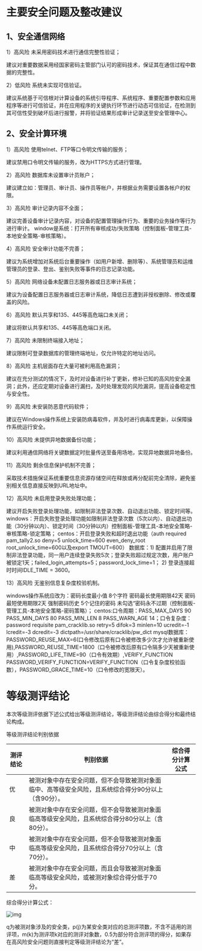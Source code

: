 # 主要安全问题及整改建议

## 1、安全通信网络

1）高风险 未采用密码技术进行通信完整性验证；

建议对重要数据采用经国家密码主管部门认可的密码技术，保证其在通信过程中数据的完整性。

2）低风险 系统未实现可信验证。

建议系统基于可信根对计算设备的系统引导程序、系统程序、重要配置参数和应用程序等进行可信验证，并在应用程序的关键执行环节进行动态可信验证，在检测到其可信性受到破坏后进行报警，并将验证结果形成审计记录送至安全管理中心。

## 2、安全计算环境

1）高风险 使用telnet、FTP等口令明文传输的服务；

建议禁用口令明文传输的服务，改为HTTPS方式进行管理。

2）高风险 数据库未设置审计员账户；

建议建立如：管理员、审计员、操作员等帐户，并根据业务需要设置各帐户的权限。

3）高风险 审计记录内容不全面；

建议完善设备审计记录内容，对设备的配置管理操作行为、重要的业务操作等行为进行审计。 window是系统：打开所有审核成功/失败策略（控制面板-管理工具-本地安全策略-审核策略）。

4）高风险 安全审计功能不完善；

建议为系统增加对系统后台重要操作（如用户新增、删除等）、系统管理员和运维管理员的登录、登出、鉴别失败等事件的日志记录功能。

5）高风险 网络设备未配置日志服务器或日志审计系统；

建议为设备配置日志服务器或日志审计系统，降低日志遭到非授权删除、修改或覆盖的风险。

6）高风险 默认共享和135、445等高危端口未关闭；

建议将默认共享和135、445等高危端口关闭。

7）高风险 未限制终端接入地址；

建议限制可登录数据库的管理终端地址，仅允许特定的地址访问。

8）高风险 主机层面存在大量可被利用高危漏洞；

建议在充分测试的情况下，及时对设备进行补丁更新，修补已知的高风险安全漏洞；此外，还应定期对设备进行漏扫，及时处理发现的风险漏洞，提高设备稳定性与安全性。

9）高风险 未安装防恶意代码软件；

建议在Windows操作系统上安装防病毒软件，并及时进行病毒库更新，以保障操作系统运行安全。

10）高风险 未提供异地数据备份功能；

建议利用通信网络将关键数据定时批量传送至备用场地，实现异地数据异地备份。

11）高风险 剩余信息保护机制不完善；

采取技术措施保证系统重要信息资源存储空间在释放或再分配前完全清除，避免鉴别相关信息直接反映到URL地址中。

12）高风险 未启用登录失败处理功能；

建议开启失败登录处理功能，如限制非法登录次数、自动退出功能、锁定时间等。 windows：开启失败登录处理功能如限制非法登录次数（5次以内）、自动退出功能（30分钟以内）、锁定时间（30分钟以内）控制面板-管理工具-本地安全策略-审核策略-锁定策略； centos：开启登录失败和超时退出功能（auth required pam_tally2.so deny=5 unlock_time=600 even_deny_root root_unlock_time=600以及export TMOUT=600） 数据库：1) 配置并启用了限制非法登录功能，同一用户连续登录失败5次；登录失败超过规定次数，用户账户被锁定1天；failed_login_attempts=5；password_lock_time=1； 2) 登录连接超时时间IDLE_TIME = 3600。

13）高风险 无鉴别信息复杂度校验机制。

windows操作系统应改为：密码长度最小值 8个字符 密码最长使用期限42天 密码最短使用期限2天 强制密码历史 5个记住的密码 未勾选“密码永不过期（控制面板-管理工具-本地安全策略-密码策略）； centos:口令周期：PASS_MAX_DAYS 90 PASS_MIN_DAYS 80 PASS_MIN_LEN 8 PASS_WARN_AGE 14；口令复杂度：password requisite pam_cracklib.so retry=5 difok=3 minlen=10 ucredit=-1 lcredit=-3 dcredit=-3 dictpath=/usr/share/cracklib/pw_dict mysql数据库：PASSWORD_REUSE_MAX=6(口令修改后原有口令被修改多少次才允许被重新使用),PASSWORD_REUSE_TIME=1800（口令被修改后原有口令隔多少天被重新使用）,PASSWORD_LIFE_TIME=90（口令有效期）,VERIFY_FUNCTION PASSWORD_VERIFY_FUNCTION=VERIFY_FUNCTION（口令复杂度校验函数），PASSWORD_GRACE_TIME=10（口令修改的宽限天）。

# 等级测评结论

本次等级测评依据下述公式给出等级测评结论，等级测评结论由综合得分和最终结论构成。

等级测评结论判别依据

| 测评结论 | 判别依据                                                     | 综合得分计算公式 |
| -------- | ------------------------------------------------------------ | ---------------- |
| 优       | 被测对象中存在安全问题，但不会导致被测对象面临中、高等级安全风险，且系统综合得分90分以上（含90分）。 |                  |
| 良       | 被测对象中存在安全问题，但不会导致被测对象面临高等级安全风险，且系统综合得分80分以上（含80分）。 |                  |
| 中       | 被测对象中存在安全问题，但不会导致被测对象面临高等级安全风险，且系统综合得分70分以上（含70分）。 |                  |
| 差       | 被测对象中存在安全问题，而且会导致被测对象面临高等级安全风险，或被测对象综合得分低于70分。 |                  |

 

综合得分计算公式：

![img](file:///C:\Users\10902\AppData\Local\Temp\ksohtml34792\wps5.jpg) 

q为被测对象涉及的安全类，p(j)为某安全类对应的总测评项数，不含不适用的测评项，m(k)为测评项k对应的测评对象数，0.5为部分符合测评项的得分，如果存在高风险安全问题则直接判定等级测评结论为“差”。